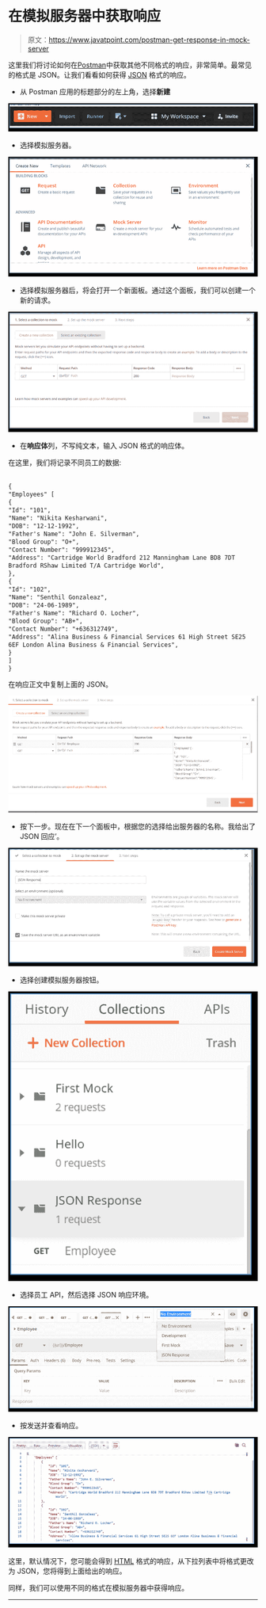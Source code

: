 # 在模拟服务器中获取响应

> 原文：<https://www.javatpoint.com/postman-get-response-in-mock-server>

这里我们将讨论如何在[Postman](https://www.javatpoint.com/postman)中获取其他不同格式的响应，非常简单。最常见的格式是 JSON。让我们看看如何获得 [JSON](https://www.javatpoint.com/json-tutorial) 格式的响应。

*   从 Postman 应用的标题部分的左上角，选择**新建**

![Get the Response in Mock Server](img/cfa12b7c620cd9b141287b9580c3d9c9.png)

*   选择模拟服务器。

![Get the Response in Mock Server](img/a14f89114e48e29c2eaa033d4bb5fda9.png)

*   选择模拟服务器后，将会打开一个新面板。通过这个面板，我们可以创建一个新的请求。

![Get the Response in Mock Server](img/c29f38d10a58264ffa4f603d6db5b3b0.png)

*   在**响应体**列，不写纯文本，输入 JSON 格式的响应体。

在这里，我们将记录不同员工的数据:

```

{
"Employees" [
{
"Id": "101",
"Name": "Nikita Kesharwani",
"DOB": "12-12-1992",
"Father's Name": "John E. Silverman",
"Blood Group": "O+",
"Contact Number": "999912345",
"Address": "Cartridge World Bradford 212 Manningham Lane BD8 7DT Bradford RShaw Limited T/A Cartridge World",
},
{
"Id": "102",
"Name": "Senthil Gonzaleaz",
"DOB": "24-06-1989",
"Father's Name": "Richard O. Locher",
"Blood Group": "AB+",
"Contact Number": "+636312749",
"Address": "Alina Business & Financial Services 61 High Street SE25 6EF London Alina Business & Financial Services",
}
]
}

```

在响应正文中复制上面的 JSON。

![Get the Response in Mock Server](img/5f5a62c1f117782b0a4faa3db0ba7ed7.png)

*   按下一步。现在在下一个面板中，根据您的选择给出服务器的名称。我给出了 JSON 回应’。

![Get the Response in Mock Server](img/abc0a1b6d2284345e3ed89ae6a9aa49a.png)

*   选择创建模拟服务器按钮。

![Get the Response in Mock Server](img/80e1809af17f33ede9e6665fce6c5d52.png)

*   选择员工 API，然后选择 JSON 响应环境。

![Get the Response in Mock Server](img/94530d4f4c87c3d33d751684be5b4dca.png)

*   按发送并查看响应。

![Get the Response in Mock Server](img/0f8ac1cb401ded2d6e214c743b7731b2.png)

这里，默认情况下，您可能会得到 [HTML](https://www.javatpoint.com/html-tutorial) 格式的响应，从下拉列表中将格式更改为 JSON，您将得到上面给出的响应。

同样，我们可以使用不同的格式在模拟服务器中获得响应。

* * *
